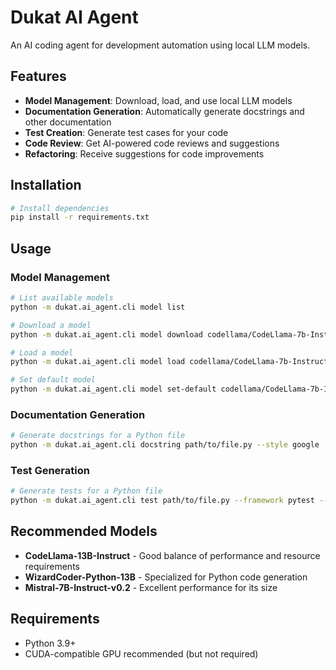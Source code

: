 # Dukat AI Agent

An AI coding agent for development automation using local LLM models.

## Features

- **Model Management**: Download, load, and use local LLM models
- **Documentation Generation**: Automatically generate docstrings and other documentation
- **Test Creation**: Generate test cases for your code
- **Code Review**: Get AI-powered code reviews and suggestions
- **Refactoring**: Receive suggestions for code improvements

## Installation

```bash
# Install dependencies
pip install -r requirements.txt
```

## Usage

### Model Management

```bash
# List available models
python -m dukat.ai_agent.cli model list

# Download a model
python -m dukat.ai_agent.cli model download codellama/CodeLlama-7b-Instruct-hf

# Load a model
python -m dukat.ai_agent.cli model load codellama/CodeLlama-7b-Instruct-hf

# Set default model
python -m dukat.ai_agent.cli model set-default codellama/CodeLlama-7b-Instruct-hf
```

### Documentation Generation

```bash
# Generate docstrings for a Python file
python -m dukat.ai_agent.cli docstring path/to/file.py --style google
```

### Test Generation

```bash
# Generate tests for a Python file
python -m dukat.ai_agent.cli test path/to/file.py --framework pytest --coverage high
```

## Recommended Models

- **CodeLlama-13B-Instruct** - Good balance of performance and resource requirements
- **WizardCoder-Python-13B** - Specialized for Python code generation
- **Mistral-7B-Instruct-v0.2** - Excellent performance for its size

## Requirements

- Python 3.9+
- CUDA-compatible GPU recommended (but not required)
